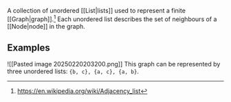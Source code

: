 A collection of unordered [[List|lists]] used to represent a finite [[Graph|graph]].[^1] Each unordered list describes the set of neighbours of a [[Node|node]] in the graph.
## Examples
![[Pasted image 20250220203200.png]]
This graph can be represented by three unordered lists: `{b, c}, {a, c}, {a, b}`.

[^1]: https://en.wikipedia.org/wiki/Adjacency_list